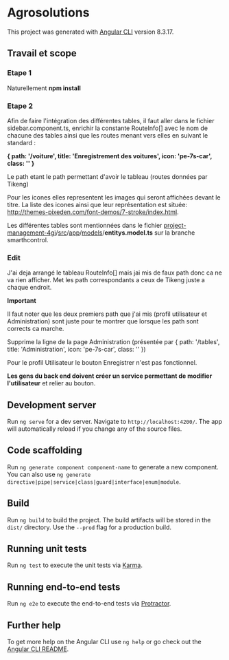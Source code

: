 # Agrosolutions

This project was generated with [Angular CLI](https://github.com/angular/angular-cli) version 8.3.17.



## Travail et scope

### Etape 1

Naturellement **npm install**

### Etape 2

Afin de faire l'intégration des différentes tables, il faut aller dans le fichier sidebar.component.ts, enrichir la constante RouteInfo[] avec le nom de chacune des tables ainsi que les routes menant vers elles en suivant le standard :

**{ path: '/voiture', title: 'Enregistrement des voitures',  icon: 'pe-7s-car', class: '' }**

Le path etant le path permettant d'avoir le tableau (routes données par Tikeng)

Pour les icones elles representent les images qui seront affichées devant le titre. La liste des icones ainsi que leur représentation est située: <http://themes-pixeden.com/font-demos/7-stroke/index.html>.

Les différentes tables sont mentionnées dans le fichier [project-management-4gi](https://github.com/Tikquuss/project-management-4gi/tree/smarthcontrol)/[src](https://github.com/Tikquuss/project-management-4gi/tree/smarthcontrol/src)/[app](https://github.com/Tikquuss/project-management-4gi/tree/smarthcontrol/src/app)/[models](https://github.com/Tikquuss/project-management-4gi/tree/smarthcontrol/src/app/models)/**entitys.model.ts** sur la branche smarthcontrol. 

### Edit

J'ai deja arrangé le tableau RouteInfo[] mais jai mis de faux path donc ca ne va rien afficher. Met les path correspondants a ceux de Tikeng juste a chaque endroit.

**Important**

Il faut noter que les deux premiers path que j'ai mis (profil utilisateur et Administration) sont juste pour te montrer que lorsque les path sont corrects ca marche.

Supprime la ligne de la page Administration (présentée par { path: '/tables', title: 'Administration',  icon: 'pe-7s-car', class: '' })

Pour le profil Utilisateur le bouton Enregistrer n'est pas fonctionnel.

**Les gens du back end doivent créer un service permettant de modifier l'utilisateur** et relier au bouton.

## Development server

Run `ng serve` for a dev server. Navigate to `http://localhost:4200/`. The app will automatically reload if you change any of the source files.

## Code scaffolding

Run `ng generate component component-name` to generate a new component. You can also use `ng generate directive|pipe|service|class|guard|interface|enum|module`.

## Build

Run `ng build` to build the project. The build artifacts will be stored in the `dist/` directory. Use the `--prod` flag for a production build.

## Running unit tests

Run `ng test` to execute the unit tests via [Karma](https://karma-runner.github.io).

## Running end-to-end tests

Run `ng e2e` to execute the end-to-end tests via [Protractor](http://www.protractortest.org/).

## Further help

To get more help on the Angular CLI use `ng help` or go check out the [Angular CLI README](https://github.com/angular/angular-cli/blob/master/README.md).
